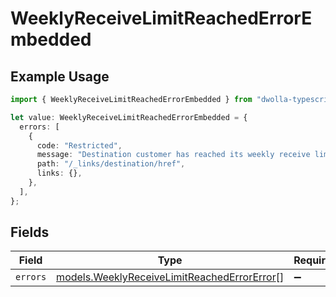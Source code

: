 # WeeklyReceiveLimitReachedErrorEmbedded

## Example Usage

```typescript
import { WeeklyReceiveLimitReachedErrorEmbedded } from "dwolla-typescript/models";

let value: WeeklyReceiveLimitReachedErrorEmbedded = {
  errors: [
    {
      code: "Restricted",
      message: "Destination customer has reached its weekly receive limit.",
      path: "/_links/destination/href",
      links: {},
    },
  ],
};
```

## Fields

| Field                                                                                            | Type                                                                                             | Required                                                                                         | Description                                                                                      |
| ------------------------------------------------------------------------------------------------ | ------------------------------------------------------------------------------------------------ | ------------------------------------------------------------------------------------------------ | ------------------------------------------------------------------------------------------------ |
| `errors`                                                                                         | [models.WeeklyReceiveLimitReachedErrorError](../models/weeklyreceivelimitreachederrorerror.md)[] | :heavy_minus_sign:                                                                               | N/A                                                                                              |
